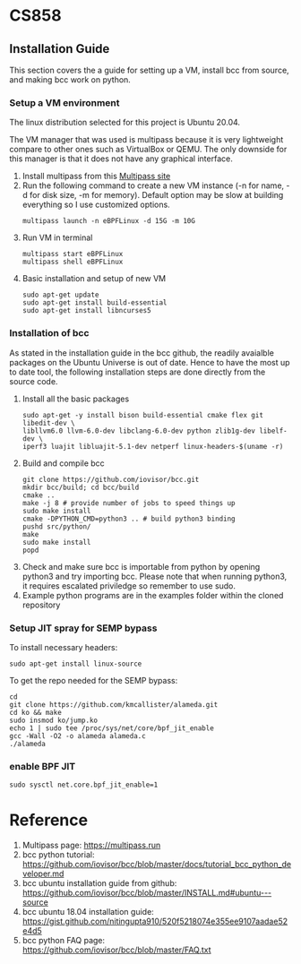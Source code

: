 # CS858

## Installation Guide

This section covers the a guide for setting up a VM, install bcc from source, and making bcc work on python.

### Setup a VM environment

The linux distribution selected for this project is Ubuntu 20.04. 

The VM manager that was used is multipass because it is very lightweight compare to other ones such as VirtualBox or QEMU. The only downside for this manager is that it does not have any graphical interface.

1. Install multipass from this [Multipass site](https://multipass.run)
2. Run the following command to create a new VM instance  (-n for name, -d for disk size, -m for memory). Default option may be slow at building everything so I use customized options.
   ```
   multipass launch -n eBPFLinux -d 15G -m 10G 
   ```
3. Run VM in terminal
   ```
   multipass start eBPFLinux
   multipass shell eBPFLinux
   ```
4. Basic installation and setup of new VM
   ```
   sudo apt-get update
   sudo apt-get install build-essential
   sudo apt-get install libncurses5
   ```

### Installation of bcc

As stated in the installation guide in the bcc github, the readily avaialble packages on the Ubuntu Universe is out of date. Hence to have the most up to date tool, the following installation steps are done directly from the source code.

1. Install all the basic packages
   ```
   sudo apt-get -y install bison build-essential cmake flex git libedit-dev \
   libllvm6.0 llvm-6.0-dev libclang-6.0-dev python zlib1g-dev libelf-dev \
   iperf3 luajit libluajit-5.1-dev netperf linux-headers-$(uname -r)
   ```
2. Build and compile bcc
   ```
   git clone https://github.com/iovisor/bcc.git
   mkdir bcc/build; cd bcc/build
   cmake ..
   make -j 8 # provide number of jobs to speed things up
   sudo make install
   cmake -DPYTHON_CMD=python3 .. # build python3 binding
   pushd src/python/
   make
   sudo make install
   popd
   ```
3. Check and make sure bcc is importable from python by opening python3 and try importing bcc. Please note that when running python3, it requires escalated priviledge so remember to use sudo.
4. Example python programs are in the examples folder within the cloned repository

### Setup JIT spray for SEMP bypass

To install necessary headers:
```
sudo apt-get install linux-source
```
To get the repo needed for the SEMP bypass:
```
cd 
git clone https://github.com/kmcallister/alameda.git
cd ko && make
sudo insmod ko/jump.ko
echo 1 | sudo tee /proc/sys/net/core/bpf_jit_enable         
gcc -Wall -O2 -o alameda alameda.c
./alameda
```

### enable BPF JIT

```
sudo sysctl net.core.bpf_jit_enable=1
```

# Reference

1. Multipass page: https://multipass.run
2. bcc python tutorial: https://github.com/iovisor/bcc/blob/master/docs/tutorial_bcc_python_developer.md
3. bcc ubuntu installation guide from github: https://github.com/iovisor/bcc/blob/master/INSTALL.md#ubuntu---source
4. bcc ubuntu 18.04 installation guide: https://gist.github.com/nitingupta910/520f5218074e355ee9107aadae52e4d5
5. bcc python FAQ page: https://github.com/iovisor/bcc/blob/master/FAQ.txt


